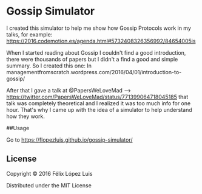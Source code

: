 # Gossip Simulator

I created this simulator to help me show how Gossip Protocols work in my talks, for example:
 https://2016.codemotion.es/agenda.html#5732408326356992/84654005is

When I started reading about Gossip I couldn't find a good introduction, there were thousands of papers but I didn't a find a good and simple summary. So I created this one: In managementfromscratch.wordpress.com/2016/04/01/introduction-to-gossip/

After that I gave a talk at @PapersWeLoveMad --> https://twitter.com/PapersWeLoveMad/status/771399064718045185 that talk was completely theoretical and I realized it was too much info for one hour. That's why I came up with the idea of a simulator to help understand how they work. 

##Usage

Go to https://flopezluis.github.io/gossip-simulator/

## License

Copyright © 2016 Félix López Luis

Distributed under the MIT License
